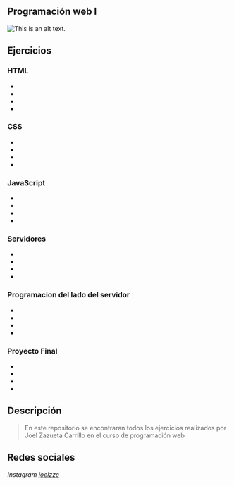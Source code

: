 ## Programación web I


![This is an alt text.](/image/https://www.google.com/url?sa=i&url=https%3A%2F%2Fbiblio.uabcs.mx%2F&psig=AOvVaw0OmVSAVJyCJBRIl1UgjMjt&ust=1756248912312000&source=images&cd=vfe&opi=89978449&ved=0CBUQjRxqFwoTCMDswJeHp48DFQAAAAAdAAAAABAU "Logo uabcs.")

## Ejercicios

### HTML

* 
* 
* 
* 

### CSS

* 
* 
* 
* 

### JavaScript

* 
* 
* 
* 

### Servidores

* 
* 
* 
* 

### Programacion del lado del servidor

* 
* 
* 
* 

### Proyecto Final

* 
* 
* 
* 


## Descripción

> En este repositorio se encontraran todos los ejercicios realizados por Joel Zazueta Carrillo en el curso de programación web

## Redes sociales

*Instagram* [*joelzzc*](https://www.instagram.com/joelzzc?igsh=bG9iYmMxdW92eXhp&utm_source=qr)
